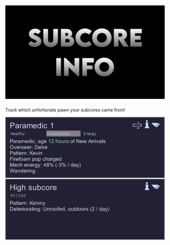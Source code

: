 # ![SubcoreInfo](./About/Preview.png)

Track which unfortunate pawn your subcores came from!

![Mech Pattern](./Images/MechPattern.png)
![Subcore Pattern](./Images/SubcorePattern.png)
